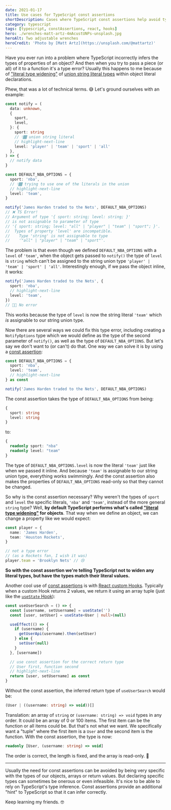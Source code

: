 ```yaml
---
date: 2021-01-17
title: Use cases for TypeScript const assertions
shortDescription: Cases where TypeScript const assertions help avoid type errors with union literals in objects and more
category: typescript
tags: [typescript, constAssertions, react, hooks]
hero: ./wrenches-matt-artz-4mAcustUNPs-unsplash.jpg
heroAlt: Two adjustable wrenches
heroCredit: 'Photo by [Matt Artz](https://unsplash.com/@mattartz)'
---
```


Have you ever run into a problem where TypeScript incorrectly infers the types of properties of an object? And then when you try to pass a piece (or all) of it to a function it's a type error? Usually this happens to me because of ["literal type widening"](https://mariusschulz.com/blog/literal-type-widening-in-typescript) of [union string literal types](https://www.typescriptlang.org/docs/handbook/literal-types.html#string-literal-types) within object literal declarations.

Phew, that was a lot of technical terms. 😅 Let's ground ourselves with an example:

```typescript
const notify = (
  data: unknown,
  {
    sport,
    level,
  }: {
    sport: string
    // 👇🏾 union string literal
    // highlight-next-line
    level: 'player' | 'team' | 'sport' | 'all'
  },
) => {
  // notify data
}

const DEFAULT_NBA_OPTIONS = {
  sport: 'nba',
  // 👇🏾 trying to use one of the literals in the union
  // highlight-next-line
  level: 'team',
}

notify('James Harden traded to the Nets', DEFAULT_NBA_OPTIONS)
// ❌ TS Error!
// Argument of type '{ sport: string; level: string; }'
// is not assignable to parameter of type
// '{ sport: string; level: "all" | "player" | "team" | "sport"; }'.
//  Types of property 'level' are incompatible.
//    Type 'string' is not assignable to type
//    '"all" | "player" | "team" | "sport"'.
```

The problem is that even though we defined `DEFAULT_NBA_OPTIONS` with a `level` of `'team'`, when the object gets passed to `notify()` the type of `level` is `string` which can't be assigned to the string union type `'player' | 'team' | 'sport' | 'all'`. Interestingly enough, if we pass the object inline, it works:

```typescript
notify('James Harden traded to the Nets', {
  sport: 'nba',
  // highlight-next-line
  level: 'team',
})
// 👍🏾 No error
```

This works because the type of `level` is now the string literal `'team'` which _is_ assignable to our string union type.

Now there are several ways we could fix this type error, including creating a `NotifyOptions` type which we would define as the type of the second parameter of `notify()`, as well as the type of `DEFAULT_NBA_OPTIONS`. But let's say we don't want to (or can't) do that. One way we can solve it is by using a [const assertion](https://www.typescriptlang.org/docs/handbook/release-notes/typescript-3-4.html#const-assertions):

```typescript
const DEFAULT_NBA_OPTIONS = {
  sport: 'nba',
  level: 'team',
  // highlight-next-line
} as const

notify('James Harden traded to the Nets', DEFAULT_NBA_OPTIONS)
```

The const assertion takes the type of `DEFAULT_NBA_OPTIONS` from being:

```typescript
{
  sport: string
  level: string
}
```

to:

```typescript
{
  readonly sport: "nba"
  readonly level: "team"
}
```

The type of `DEFAULT_NBA_OPTIONS.level` is now the literal `'team'` just like when we passed it inline. And because `'team'` is assignable to our string union type, everything works swimmingly. And the const assertion also makes the properties of `DEFAULT_NBA_OPTIONS` read-only so that they cannot be changed.

So why is the const assertion necessary? Why weren't the types of `sport` and `level` the specific literals, `'nba'` and `'team'`, instead of the more general `string` type? Well, **by default TypeScript performs what's called ["literal type widening"](https://mariusschulz.com/blog/literal-type-widening-in-typescript) for objects**. That way when we define an object, we can change a property like we would expect:

```typescript
const player = {
  name: 'James Harden',
  team: 'Houston Rockets',
}

// not a type error
// (as a Rockets fan, I wish it was)
player.team = 'Brooklyn Nets' // 😢
```

**So with the const assertion we're telling TypeScript not to widen any literal types, but have the types match their literal values.**

Another cool use of [const assertions](https://www.typescriptlang.org/docs/handbook/release-notes/typescript-3-4.html#const-assertions) is with [React custom Hooks](https://reactjs.org/docs/hooks-custom.html). Typically when a custom Hook returns 2 values, we return it using an array tuple (just like the [`useState` Hook](https://reactjs.org/docs/hooks-state.html)):

```typescript
const useUserSearch = () => {
  const [username, setUsername] = useState('')
  const [user, setUser] = useState<User | null>(null)

  useEffect(() => {
    if (username) {
      getUserApi(username).then(setUser)
    } else {
      setUser(null)
    }
  }, [username])

  // use const assertion for the correct return type
  // User first, function second
  // highlight-next-line
  return [user, setUsername] as const
}
```

Without the const assertion, the inferred return type of `useUserSearch` would be:

```typescript
(User | ((username: string) => void))[]
```

Translation: an array of `string` or `(username: string) => void` types in any order. It could be an array of 0 or 100 items. The first item can be the function or all items could be. But that's not what we want. We specifically want a "tuple" where the first item is a `User` and the second item is the function. With the const assertion, the type is now:

```typescript
readonly [User, (username: string) => void]
```

The order is correct, the length is fixed, and the array is read-only. 🎉

---

Usually the need for const assertions can be avoided by being very specific with the types of our objects, arrays or return values. But declaring specific types can sometimes be onerous or even infeasible. It's nice to be able to rely on TypeScript's type inference. Const assertions provide an additional "hint" to TypeScript so that it can infer correctly.

Keep learning my friends. 🤓
